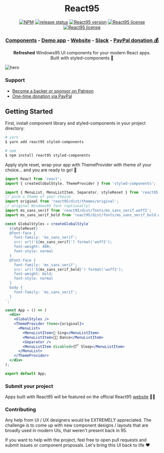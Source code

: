 <h1 align="center">React95</h1>

<p align="center">
  <a href="https://www.npmjs.com/package/react95"><img src="https://flat.badgen.net/npm/dt/react95" alt="NPM" /></a>
  <a href="https://github.com/arturbien/React95/actions/workflows/release.yml"><img src="https://github.com/arturbien/React95/actions/workflows/release.yml/badge.svg" alt="release status" /></a>
  <a href="https://www.npmjs.com/package/react95"><img src="https://flat.badgen.net/npm/v/react95" alt="React95 version" /></a>
  <a href="https://www.npmjs.com/package/react95"><img src="https://flat.badgen.net/npm/license/react95" alt="React95 license" /></a>
  <a href="https://twitter.com/intent/follow?screen_name=react95_io"><img src="https://img.shields.io/twitter/follow/react95_io" alt="React95 license" /></a>
</p>
<h3 align="center">
  <a href="https://storybook.react95.io/?path=/story/window--default">Components</a> -
  <a href="https://coins95.web.app/">Demo app</a> -
  <a href="https://react95.io/">Website</a> -
  <a href="https://join.slack.com/t/react95/shared_invite/enQtOTA1NzEyNjAyNTc4LWYxZjU3NWRiMWJlMGJiMjhkNzE2MDA3ZmZjZDc1YmY0ODdlZjMwZDA1NWJiYWExYmY1NTJmNmE4OWVjNWFhMTE">Slack</a> -
  <a href="https://www.paypal.me/react95">PayPal donation 💰</a>
</h3>
<p align="center">
  <b>Refreshed</b> Windows95 UI components for your modern React apps. <br /> Built with styled-components 💅</p>

![hero](https://user-images.githubusercontent.com/28541613/81947711-28b05580-9601-11ea-964a-c3a6de998496.png)

### Support

- [Become a backer or sponsor on Patreon](https://www.patreon.com/arturbien)
- [One-time donation via PayPal](https://www.paypal.me/react95)

## Getting Started

First, install component library and styled-components in your project directory:

```sh
# yarn
$ yarn add react95 styled-components

# npm
$ npm install react95 styled-components
```

Apply style reset, wrap your app with ThemeProvider with theme of your choice... and you are ready to go! 🚀

```jsx
import React from 'react';
import { createGlobalStyle, ThemeProvider } from 'styled-components';

import { MenuList, MenuListItem, Separator, styleReset } from 'react95';
// pick a theme of your choice
import original from 'react95/dist/themes/original';
// original Windows95 font (optionally)
import ms_sans_serif from 'react95/dist/fonts/ms_sans_serif.woff2';
import ms_sans_serif_bold from 'react95/dist/fonts/ms_sans_serif_bold.woff2';

const GlobalStyles = createGlobalStyle`
  ${styleReset}
  @font-face {
    font-family: 'ms_sans_serif';
    src: url('${ms_sans_serif}') format('woff2');
    font-weight: 400;
    font-style: normal
  }
  @font-face {
    font-family: 'ms_sans_serif';
    src: url('${ms_sans_serif_bold}') format('woff2');
    font-weight: bold;
    font-style: normal
  }
  body {
    font-family: 'ms_sans_serif';
  }
`;

const App = () => (
  <div>
    <GlobalStyles />
    <ThemeProvider theme={original}>
      <MenuList>
        <MenuListItem>🎤 Sing</MenuListItem>
        <MenuListItem>💃🏻 Dance</MenuListItem>
        <Separator />
        <MenuListItem disabled>😴 Sleep</MenuListItem>
      </MenuList>
    </ThemeProvider>
  </div>
);

export default App;
```

### Submit your project

Apps built with React95 will be featured on the official React95 [website](https://react95.io) 🤟🏻

### Contributing

Any help from UI / UX designers would be EXTREMELY appreciated. The challenge is to come up with new component designs / layouts that are broadly used in modern UIs, that weren't present back in 95.

If you want to help with the project, feel free to open pull requests and submit issues or component proposals. Let's bring this UI back to life ♥️
